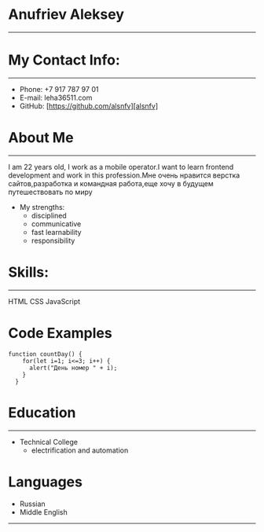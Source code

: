 # Anufriev Aleksey
***
# My Contact Info:
***
* Phone: +7 917 787 97 01
* E-mail: leha36511.com
* GitHub: [https://github.com/alsnfv][alsnfv]
# About Me
***
I am 22 years old, I work as a mobile operator.I want to learn frontend development and work in this profession.Мне очень нравится верстка сайтов,разработка и командная работа,еще хочу в будущем путешествовать по миру
* My strengths:
    * disciplined
    * communicative
    * fast learnability
    * responsibility
# Skills:
 ***
 HTML
 CSS
 JavaScript
# Code Examples
```
function countDay() {
    for(let i=1; i<=3; i++) {
      alert("День номер " + i);
    }
  }
```
# Education
***
* Technical College
    * electrification and automation
# Languages 
* Russian
* Middle English
***
